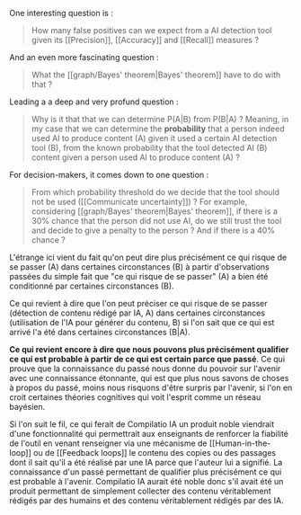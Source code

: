 One interesting question is : 

> How many false positives can we expect from a AI detection tool given its [[Precision]], [[Accuracy]] and [[Recall]] measures ? 

And an even more fascinating question : 

> What the [[graph/Bayes' theorem|Bayes' theorem]] have to do with that ? 

Leading a a deep and very profund question : 

> Why is it that that we can determine P(A|B) from P(B|A) ? Meaning, in my case that we can determine the **probability** that a person indeed used AI to produce content (A) given it used a certain AI detection tool (B), from the known probability that the tool detected AI (B) content given a person used AI to produce content (A) ? 

For decision-makers, it comes down to one question : 

> From which probability threshold do we decide that the tool should not be used ([[Communicate uncertainty]]) ? For example, considering [[graph/Bayes' theorem|Bayes' theorem]], if there is a 30% chance that the person did not use AI, do we still trust the tool and decide to give a penalty to the person ? And if there is a 40% chance ? 


L'étrange ici vient du fait qu'on peut dire plus précisément ce qui risque de se passer (A) dans certaines circonstances (B) à partir d'observations passées du simple fait que "ce qui risque de se passer" (A) a bien été conditionné par certaines circonstances (B). 

Ce qui revient à dire que l'on peut préciser ce qui risque de se passer (détection de contenu rédigé par IA, A) dans certaines circonstances (utilisation de l'IA pour générer du contenu, B) si l'on sait que ce qui est arrivé l'a été dans certaines circonstances (B|A). 

**Ce qui revient encore à dire que nous pouvons plus précisément qualifier ce qui est probable à partir de ce qui est certain parce que passé**. Ce qui prouve que la connaissance du passé nous donne du pouvoir sur l'avenir avec une connaissance étonnante, qui est que plus nous savons de choses à propos du passé, moins nous risquons d'être surpris par l'avenir, si l'on en croit certaines théories cognitives qui voit l'esprit comme un réseau bayésien. 

Si l'on suit le fil, ce qui ferait de Compilatio IA un produit noble viendrait d'une fonctionnalité qui permettrait aux enseignants de renforcer la fiabilité de l'outil en venant renseigner via une mécanisme de [[Human-in-the-loop]] ou de [[Feedback loops]] le contenu des copies ou des passages dont il sait qu'il a été réalisé par une IA parce que l'auteur lui a signifié. La connaissance d'un passé permettant de qualifier plus précisément ce qui est probable à l'avenir. Compilatio IA aurait été noble donc s'il avait été un produit permettant de simplement collecter des contenu véritablement rédigés par des humains et des contenu véritablement rédigés par des IA. 